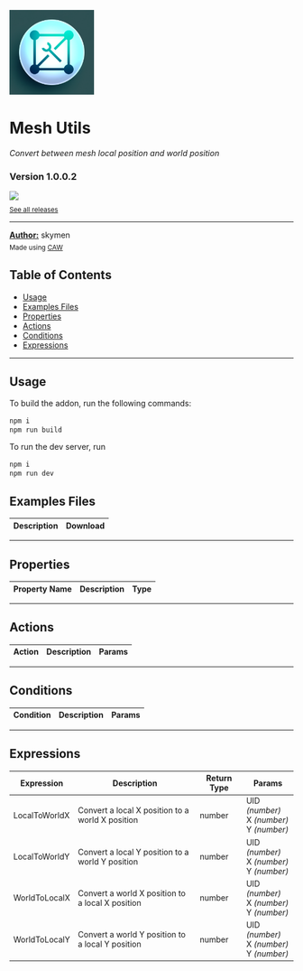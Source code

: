 <img src="./examples/cover.png" width="150" /><br>
# Mesh Utils
<i>Convert between mesh local position and world position</i> <br>
### Version 1.0.0.2

[<img src="https://placehold.co/200x50/4493f8/FFF?text=Download&font=montserrat" width="200"/>](https://github.com/skymen/meshUtils/releases/download/skymen_meshUtils-1.0.0.2.c3addon/skymen_meshUtils-1.0.0.2.c3addon)
<br>
<sub> [See all releases](https://github.com/skymen/meshUtils/releases) </sub> <br>

---
<b><u>Author:</u></b> skymen <br>
<sub>Made using [CAW](https://marketplace.visualstudio.com/items?itemName=skymen.caw) </sub><br>

## Table of Contents
- [Usage](#usage)
- [Examples Files](#examples-files)
- [Properties](#properties)
- [Actions](#actions)
- [Conditions](#conditions)
- [Expressions](#expressions)
---
## Usage
To build the addon, run the following commands:

```
npm i
npm run build
```

To run the dev server, run

```
npm i
npm run dev
```

## Examples Files
| Description | Download |
| --- | --- |

---
## Properties
| Property Name | Description | Type |
| --- | --- | --- |


---
## Actions
| Action | Description | Params
| --- | --- | --- |


---
## Conditions
| Condition | Description | Params
| --- | --- | --- |


---
## Expressions
| Expression | Description | Return Type | Params
| --- | --- | --- | --- |
| LocalToWorldX | Convert a local X position to a world X position | number | UID *(number)* <br>X *(number)* <br>Y *(number)* <br> | 
| LocalToWorldY | Convert a local Y position to a world Y position | number | UID *(number)* <br>X *(number)* <br>Y *(number)* <br> | 
| WorldToLocalX | Convert a world X position to a local X position | number | UID *(number)* <br>X *(number)* <br>Y *(number)* <br> | 
| WorldToLocalY | Convert a world Y position to a local Y position | number | UID *(number)* <br>X *(number)* <br>Y *(number)* <br> | 
